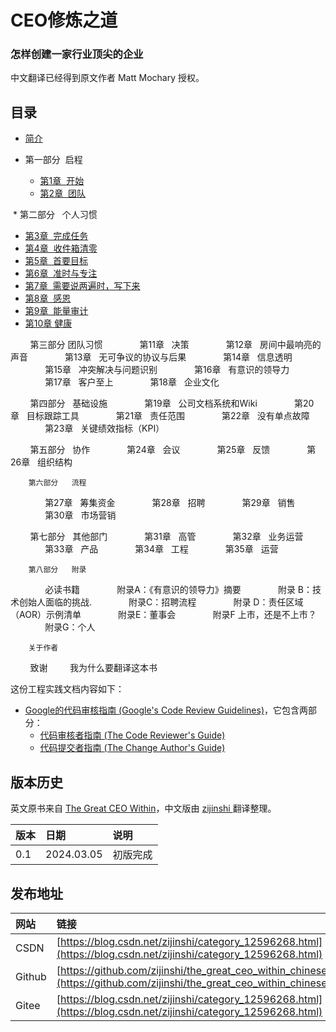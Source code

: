 # CEO修炼之道
### 怎样创建一家行业顶尖的企业


中文翻译已经得到原文作者 Matt Mochary 授权。

## 目录

*  [简介](introduction.md)

* 第一部分  启程
  * [第1章  开始](part1/chapter1.md)
  * [第2章  团队](part1/chapter2.md)

 *  第二部分   个人习惯
  * [第3章  完成任务](part2/chapter3.md)
  * [第4章  收件箱清零](part2/chapter4.md)
  * [第5章  首要目标](part2/chapter5.md)
  * [第6章  准时与专注](part2/chapter6.md)
  * [第7章  需要说两遍时，写下来](part2/chapter7.md)
  * [第8章  感恩](part2/chapter8.md)
  * [第9章  能量审计](part2/chapter9.md)
  * [第10章 健康](part2/chapter10.md)

        第三部分 团队习惯
              第11章   决策
              第12章   房间中最响亮的声音
              第13章   无可争议的协议与后果
              第14章   信息透明
              第15章   冲突解决与问题识别
              第16章   有意识的领导力
              第17章   客户至上
              第18章   企业文化

        第四部分   基础设施
              第19章   公司文档系统和Wiki
              第20章   目标跟踪工具
              第21章   责任范围
              第22章   没有单点故障
              第23章   关键绩效指标（KPI）

        第五部分   协作
              第24章   会议
              第25章   反馈
              第26章   组织结构

        第六部分   流程
              第27章   筹集资金
              第28章   招聘
              第29章   销售
              第30章   市场营销

        第七部分   其他部门
              第31章   高管
              第32章   业务运营
              第33章   产品
              第34章   工程
              第35章   运营

        第八部分   附录
              必读书籍
              附录A：《有意识的领导力》摘要
              附录 B：技术创始人面临的挑战.
              附录C：招聘流程
              附录 D：责任区域（AOR）示例清单
              附录E：董事会
              附录F 上市，还是不上市？
              附录G：个人

        关于作者
        致谢
        我为什么要翻译这本书

这份工程实践文档内容如下：

* [Google的代码审核指南 \(Google's Code Review Guidelines\)](review.md)，它包含两部分：
  * [代码审核者指南 \(The Code Reviewer's Guide\)](index/README.md)
  * [代码提交者指南 \(The Change Author's Guide\)](developer/README.md)

 
## 版本历史

英文原书来自 [The Great CEO Within](https://docs.google.com/document/d/1ZJZbv4J6FZ8Dnb0JuMhJxTnwl-dwqx5xl0s65DE3wO8)，中文版由 [ zijinshi ](https://github.com/zijinshi) 翻译整理。

| 版本 | 日期 | 说明 |
| :--- | :--- | :--- |
| 0.1 | 2024.03.05 | 初版完成 |


## 发布地址
| 网站 | 链接 |
| :--- | :--- |
| CSDN | [https://blog.csdn.net/zijinshi/category_12596268.html](https://blog.csdn.net/zijinshi/category_12596268.html) |
| Github | [https://github.com/zijinshi/the_great_ceo_within_chinese](https://github.com/zijinshi/the_great_ceo_within_chinese) |
| Gitee | [https://blog.csdn.net/zijinshi/category_12596268.html](https://blog.csdn.net/zijinshi/category_12596268.html) |
